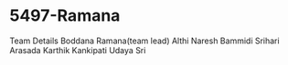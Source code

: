 # 5497-Ramana


 Team Details
  Boddana Ramana(team lead)
  Althi Naresh
  Bammidi Srihari
  Arasada Karthik
  Kankipati Udaya Sri
